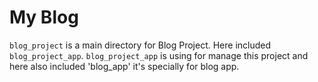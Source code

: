 # My Blog

`blog_project` is a main directory for Blog Project. Here included `blog_project_app`.
`blog_project_app` is using for manage this project and here also included 'blog_app' it's specially for blog app.
